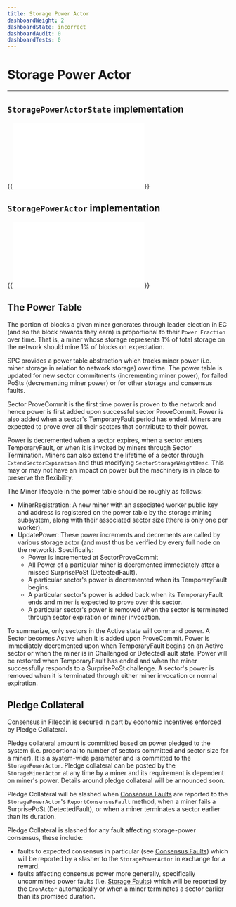 ```yaml
---
title: Storage Power Actor
dashboardWeight: 2
dashboardState: incorrect
dashboardAudit: 0
dashboardTests: 0
---
```


# Storage Power Actor
---

## `StoragePowerActorState` implementation

{{<embed src="/docs/actors/actors/builtin/storage_power/storage_power_actor_state.go" lang="go" >}}

## `StoragePowerActor` implementation

{{<embed src="/docs/actors/actors/builtin/storage_power/storage_power_actor.go" lang="go" >}}

## The Power Table

The portion of blocks a given miner generates through leader election in EC (and so the block rewards they earn) is proportional to their `Power Fraction` over time. That is, a miner whose storage represents 1% of total storage on the network should mine 1% of blocks on expectation.

SPC provides a power table abstraction which tracks miner power (i.e. miner storage in relation to network storage) over time. The power table is updated for new sector commitments (incrementing miner power), for failed PoSts (decrementing miner power) or for other storage and consensus faults.

Sector ProveCommit is the first time power is proven to the network and hence power is first added upon successful sector ProveCommit. Power is also added when a sector's TemporaryFault period has ended. Miners are expected to prove over all their sectors that contribute to their power. 

Power is decremented when a sector expires, when a sector enters TemporaryFault, or when it is invoked by miners through Sector Termination. Miners can also extend the lifetime of a sector through `ExtendSectorExpiration` and thus modifying `SectorStorageWeightDesc`. This may or may not have an impact on power but the machinery is in place to preserve the flexibility.

The Miner lifecycle in the power table should be roughly as follows:

- MinerRegistration: A new miner with an associated worker public key and address is registered on the power table by the storage mining subsystem, along with their associated sector size (there is only one per worker).
- UpdatePower: These power increments and decrements are called by various storage actor (and must thus be verified by every full node on the network). Specifically:
    - Power is incremented at SectorProveCommit
    - All Power of a particular miner is decremented immediately after a missed SurprisePoSt (DetectedFault).
    - A particular sector's power is decremented when its TemporaryFault begins.
    - A particular sector's power is added back when its TemporaryFault ends and miner is expected to prove over this sector. 
    - A particular sector's power is removed when the sector is terminated through sector expiration or miner invocation.

To summarize, only sectors in the Active state will command power. A Sector becomes Active when it is added upon ProveCommit. Power is immediately decremented upon when TemporaryFault begins on an Active sector or when the miner is in Challenged or DetectedFault state. Power will be restored when TemporaryFault has ended and when the miner successfully responds to a SurprisePoSt challenge. A sector's power is removed when it is terminated through either miner invocation or normal expiration. 

## Pledge Collateral

Consensus in Filecoin is secured in part by economic incentives enforced by Pledge Collateral.

Pledge collateral amount is committed based on power pledged to the system (i.e. proportional to number of sectors committed and sector size for a miner). It is a system-wide parameter and is committed to the `StoragePowerActor`. Pledge collateral can be posted by the `StorageMinerActor` at any time by a miner and its requirement is dependent on miner's power. Details around pledge collateral will be announced soon.

Pledge Collateral will be slashed when [Consensus Faults](expected_consensus#consensus-faults) are reported to the `StoragePowerActor`'s `ReportConsensusFault` method, when a miner fails a SurprisePoSt (DetectedFault), or when a miner terminates a sector earlier than its duration.

Pledge Collateral is slashed for any fault affecting storage-power consensus, these include:

- faults to expected consensus in particular (see [Consensus Faults](expected_consensus#consensus-faults))  which will be reported by a slasher to the `StoragePowerActor` in exchange for a reward.
- faults affecting consensus power more generally, specifically uncommitted power faults (i.e. [Storage Faults](faults#storage-faults)) which will be reported by the `CronActor` automatically or when a miner terminates a sector earlier than its promised duration.
